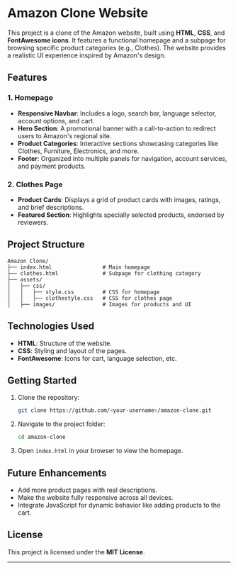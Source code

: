 
# Amazon Clone Website

This project is a clone of the Amazon website, built using **HTML**, **CSS**, and **FontAwesome icons**. It features a functional homepage and a subpage for browsing specific product categories (e.g., Clothes). The website provides a realistic UI experience inspired by Amazon's design.

## Features

### 1. **Homepage**
   - **Responsive Navbar**: Includes a logo, search bar, language selector, account options, and cart.
   - **Hero Section**: A promotional banner with a call-to-action to redirect users to Amazon's regional site.
   - **Product Categories**: Interactive sections showcasing categories like Clothes, Furniture, Electronics, and more.
   - **Footer**: Organized into multiple panels for navigation, account services, and payment products.

### 2. **Clothes Page**
   - **Product Cards**: Displays a grid of product cards with images, ratings, and brief descriptions.
   - **Featured Section**: Highlights specially selected products, endorsed by reviewers.

## Project Structure

```plaintext
Amazon Clone/
├── index.html                # Main homepage
├── clothes.html              # Subpage for clothing category
├── assets/
│   ├── css/
│   │   ├── style.css         # CSS for homepage
│   │   ├── clothestyle.css   # CSS for clothes page
│   ├── images/               # Images for products and UI
```

## Technologies Used
- **HTML**: Structure of the website.
- **CSS**: Styling and layout of the pages.
- **FontAwesome**: Icons for cart, language selection, etc.

## Getting Started

1. Clone the repository:
   ```bash
   git clone https://github.com/<your-username>/amazon-clone.git
   ```
2. Navigate to the project folder:
   ```bash
   cd amazon-clone
   ```
3. Open `index.html` in your browser to view the homepage.

## Future Enhancements
- Add more product pages with real descriptions.
- Make the website fully responsive across all devices.
- Integrate JavaScript for dynamic behavior like adding products to the cart.

## License
This project is licensed under the **MIT License**.

---